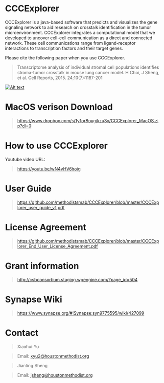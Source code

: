 # CCCExplorer

CCCExplorer is a java-based software that predicts and visualizes the gene signaling network to aid research on crosstalk identification in the tumor microenvironment. 
CCCExplorer integrates a computational model that we developed to uncover cell-cell communication as a direct and connected network. These cell communications range from ligand-receptor interactions to transcription factors and their target genes. 

Please cite the following paper when you use CCCExplorer.

>Transcriptome analysis of individual stromal cell populations identifies stroma-tumor crosstalk in mouse lung cancer model. H Choi, J Sheng, et al. Cell Reports, 2015. 24;10(7):1187-201


[![Alt text](https://raw.githubusercontent.com/methodistsmab/CCCExplorer/master/cccexplorer_screenshot.png)](https://www.youtube.com/watch?v=wN4vHV6hoig)

# MacOS verison Download

>https://www.dropbox.com/s/1y1or8ougjkzu3x/CCCExplorer_MacOS.zip?dl=0

# How to use CCCExplorer

Youtube video URL:

>https://youtu.be/wN4vHV6hoig

# User Guide

>https://github.com/methodistsmab/CCCExplorer/blob/master/CCCExplorer_user_guide_v1.pdf

# License Agreement

>https://github.com/methodistsmab/CCCExplorer/blob/master/CCCExplorer_End_User_License_Agreement.pdf

# Grant information

>http://csbconsortium.staging.wpengine.com/?page_id=504

# Synapse Wiki

>https://www.synapse.org/#!Synapse:syn9775595/wiki/427099

# Contact

>Xiaohui Yu

>Email: xyu2@houstonmethodist.org

>Jianting Sheng

>Email: jsheng@houstonmethodist.org
